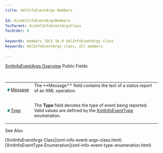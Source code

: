 ```yaml
---
title: XmlInfoEventArgs Members

Id: dcsXmlInfoEventArgsMembers
TocParent: dcsXmlInfoEventArgsClass
TocOrder: 0

keywords: members [DCS 16.0 XmlInfoEventArgs class
keywords: XmlInfoEventArgs class, all members

---
```


[XmlInfoEventArgs Overview](xml-info-event-args-class.html) 
Public Fields

<br />

<table class="dtTABLE" id="Table5" style="border-spacing: 0px" cellspacing="0" x-use-null-cells="x-use-null-cells">
          <colgroup span="1">
            <col span="1" style="WIDTH: 15%" />
            <col span="1" style="WIDTH: 70%" />
          </colgroup>
          <tr valign="top">
            <td colspan="1" rowspan="1">

<img height="11" src="images/field.bmp" width="8" border="0" x-maintain-ratio="TRUE" /> [ Message](xml-info-event-args-class-message-field.html) 
</td>
            <td colspan="1" rowspan="1">The **Message**  field contains the text of a status report of an 
							XML operation.</td>
          </tr>
          <tr>
            <td colspan="1" rowspan="1">

<img height="11" src="images/field.bmp" width="8" border="0" x-maintain-ratio="TRUE" /> [ Type](xml-info-event-args-class-type-field.html) 
</td>
            <td colspan="1" rowspan="1">

The **Type** field denotes the type of event being reported. Valid values are defined by the [XmlInfoEventType](xml-info-event-type-enumeration.html) enumeration.
</td>
          </tr>
</table>

See Also

<dl />
      [XmlInfoEventArgs Class](xml-info-event-args-class.html)
      <br />
      [XmlInfoEventType Enumeration](xml-info-event-type-enumeration.html)

